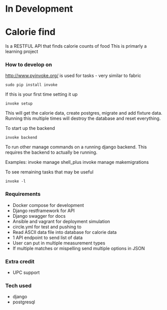 # In Development

# Calorie find 
Is a RESTFUL API that finds calorie counts of food
This is primarly a learning project

### How to develop on
http://www.pyinvoke.org/ is used for tasks - very similar to fabric

    sudo pip install invoke

If this is your first time setting it up

    invoke setup

This will get the calorie data, create postgres, migrate and add fixture data.
Running this multiple times will destroy the database and reset everything.

To start up the backend

    invoke backend

To run other manage commands on a running django backend. This requires the backend to actually be running.

Examples:
    invoke manage shell_plus
    invoke manage makemigrations


To see remaining tasks that may be useful

    invoke -l




### Requirements
* Docker compose for development
* Django restframework for API
* Django swagger for docs
* Ansible and vagrant for deployment simulation
* circle.yml for test and pushing to
* Read ASCII data file into database for calorie data
* 1 API endpoint to send list of data
* User can put in multiple measurement types
* If multiple matches or mispelling send multiple options in JSON

### Extra credit
* UPC support

### Tech used
* django
* postgresql

